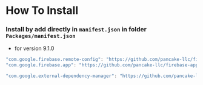 # How To Install

### Install by add directly in `manifest.json` in folder `Packages/manifest.json`

+ for version 9.1.0
```csharp
"com.google.firebase.remote-config": "https://github.com/pancake-llc/firebase-remote-config.git?path=Assets/_Root#9.1.0",
"com.google.firebase.app": "https://github.com/pancake-llc/firebase-app.git?path=Assets/_Root#9.1.0",

"com.google.external-dependency-manager": "https://github.com/pancake-llc/external-dependency-manager.git?path=Assets/_Root#1.2.171",
```
